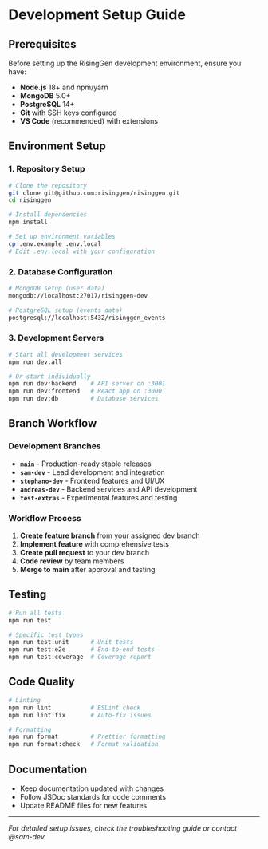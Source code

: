 # Development Setup Guide

## Prerequisites

Before setting up the RisingGen development environment, ensure you have:

- **Node.js** 18+ and npm/yarn
- **MongoDB** 5.0+
- **PostgreSQL** 14+
- **Git** with SSH keys configured
- **VS Code** (recommended) with extensions

## Environment Setup

### 1. Repository Setup

```bash
# Clone the repository
git clone git@github.com:risinggen/risinggen.git
cd risinggen

# Install dependencies
npm install

# Set up environment variables
cp .env.example .env.local
# Edit .env.local with your configuration
```

### 2. Database Configuration

```bash
# MongoDB setup (user data)
mongodb://localhost:27017/risinggen-dev

# PostgreSQL setup (events data)  
postgresql://localhost:5432/risinggen_events
```

### 3. Development Servers

```bash
# Start all development services
npm run dev:all

# Or start individually
npm run dev:backend    # API server on :3001
npm run dev:frontend   # React app on :3000
npm run dev:db         # Database services
```

## Branch Workflow

### Development Branches

- **`main`** - Production-ready stable releases
- **`sam-dev`** - Lead development and integration
- **`stephano-dev`** - Frontend features and UI/UX
- **`andreas-dev`** - Backend services and API development
- **`test-extras`** - Experimental features and testing

### Workflow Process

1. **Create feature branch** from your assigned dev branch
2. **Implement feature** with comprehensive tests
3. **Create pull request** to your dev branch
4. **Code review** by team members
5. **Merge to main** after approval and testing

## Testing

```bash
# Run all tests
npm run test

# Specific test types
npm run test:unit      # Unit tests
npm run test:e2e       # End-to-end tests
npm run test:coverage  # Coverage report
```

## Code Quality

```bash
# Linting
npm run lint           # ESLint check
npm run lint:fix       # Auto-fix issues

# Formatting
npm run format         # Prettier formatting
npm run format:check   # Format validation
```

## Documentation

- Keep documentation updated with changes
- Follow JSDoc standards for code comments
- Update README files for new features

---

*For detailed setup issues, check the troubleshooting guide or contact @sam-dev*
